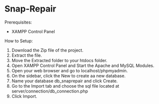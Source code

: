 # Snap-Repair

Prerequisites:
 - XAMPP Control Panel

How to Setup:
  1. Download the Zip file of the project.
  2. Extract the file.
  3. Move the Extracted folder to your htdocs folder.
  4. Open XAMPP Control Panel and Start the Apache and MySQL Modules.
  5. Open your web browser and go to localhost/phpmyadmin.
  6. On the sidebar, click the New to create aa new database.
  7. Name your database db_snaprepair and click Create.
  8. Go to the Import tab and choose the sql file located at server/connection/db_connection.php
  9. Click Import.

